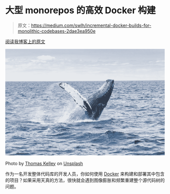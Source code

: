 # 大型 monorepos 的高效 Docker 构建

> 原文：<https://medium.com/swlh/incremental-docker-builds-for-monolithic-codebases-2dae3ea950e>

[阅读我博客上的原文](https://cjolowicz.github.io/posts/incremental-docker-builds-for-monolithic-codebases/)

![](img/b83f0cd273f48eb28cd61f2236e9f45d.png)

Photo by [Thomas Kelley](https://unsplash.com/photos/t20pc32VbrU?utm_source=unsplash&utm_medium=referral&utm_content=creditCopyText) on [Unsplash](https://unsplash.com/search/photos/whale?utm_source=unsplash&utm_medium=referral&utm_content=creditCopyText)

作为一名开发整体代码库的开发人员，你如何使用 [Docker](https://www.docker.com/) 来构建和部署其中包含的项目？如果采用天真的方法，很快就会遇到图像膨胀和频繁重建整个源代码树的问题。